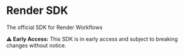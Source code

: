 # Render SDK

The official SDK for Render Workflows

**⚠️ Early Access:** This SDK is in early access and subject to breaking changes without notice.
